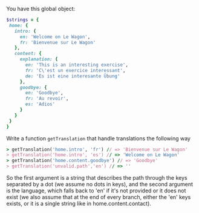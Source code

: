You have this global object:

```ruby
$strings = {
 home: {
   intro: {
     en: 'Welcome on Le Wagon',
     fr: 'Bienvenue sur Le Wagon'
   },
   content: {
     explanation: {
       en: 'This is an interesting exercise',
       fr: 'C\'est un exercice interessant',
       de: 'Es ist eine interesante Übung'
     },
     goodbye: {
       en: 'Goodbye',
       fr: 'Au revoir',
       es: 'Adios'
     }
   }
 }
}
```

Write a function `getTranslation` that handle translations the following way

```ruby
> getTranslation('home.intro', 'fr') // => 'Bienvenue sur Le Wagon'
> getTranslation('home.intro', 'es') // => 'Welcome on Le Wagon'
> getTranslation('home.content.goodbye') // => 'Goodbye'
> getTranslation('unvalid.path','en') // => ''
```

So the first argument is a string that describes the path through the keys separated by a dot (we assume no dots in keys), and the second argument is the language, which falls back to 'en' if it's not provided or it does not exist (we also assume that at the end of every branch, either the 'en' keys exists, or it is a single string like in home.content.contact).

